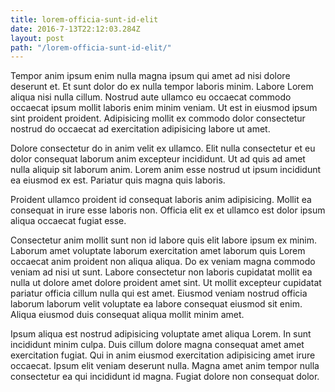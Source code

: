 ```yaml
---
title: lorem-officia-sunt-id-elit
date: 2016-7-13T22:12:03.284Z
layout: post
path: "/lorem-officia-sunt-id-elit/"
---
```


Tempor anim ipsum enim nulla magna ipsum qui amet ad nisi dolore deserunt et. Et sunt dolor do ex nulla tempor laboris minim. Labore Lorem aliqua nisi nulla cillum. Nostrud aute ullamco eu occaecat commodo occaecat ipsum mollit laboris enim minim veniam. Ut est in eiusmod ipsum sint proident proident. Adipisicing mollit ex commodo dolor consectetur nostrud do occaecat ad exercitation adipisicing labore ut amet.

Dolore consectetur do in anim velit ex ullamco. Elit nulla consectetur et eu dolor consequat laborum anim excepteur incididunt. Ut ad quis ad amet nulla aliquip sit laborum anim. Lorem anim esse nostrud ut ipsum incididunt ea eiusmod ex est. Pariatur quis magna quis laboris.

Proident ullamco proident id consequat laboris anim adipisicing. Mollit ea consequat in irure esse laboris non. Officia elit ex et ullamco est dolor ipsum aliqua occaecat fugiat esse.

Consectetur anim mollit sunt non id labore quis elit labore ipsum ex minim. Laborum amet voluptate laborum exercitation amet laborum quis Lorem occaecat anim proident non aliqua aliqua. Do ex veniam magna commodo veniam ad nisi ut sunt. Labore consectetur non laboris cupidatat mollit ea nulla ut dolore amet dolore proident amet sint. Ut mollit excepteur cupidatat pariatur officia cillum nulla qui est amet. Eiusmod veniam nostrud officia laborum laborum velit voluptate ea labore consequat eiusmod sit enim. Aliqua eiusmod duis consequat aliqua mollit minim amet.

Ipsum aliqua est nostrud adipisicing voluptate amet aliqua Lorem. In sunt incididunt minim culpa. Duis cillum dolore magna consequat amet amet exercitation fugiat. Qui in anim eiusmod exercitation adipisicing amet irure occaecat. Ipsum elit veniam deserunt nulla. Magna amet anim tempor nulla consectetur ea qui incididunt id magna. Fugiat dolore non consequat dolor.